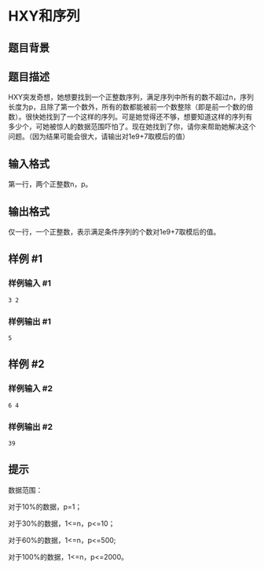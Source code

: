 # HXY和序列

## 题目背景



## 题目描述

HXY突发奇想，她想要找到一个正整数序列，满足序列中所有的数不超过n，序列长度为p，且除了第一个数外，所有的数都能被前一个数整除（即是前一个数的倍数）。很快她找到了一个这样的序列。可是她觉得还不够，想要知道这样的序列有多少个，可她被惊人的数据范围吓怕了。现在她找到了你，请你来帮助她解决这个问题。（因为结果可能会很大，请输出对1e9+7取模后的值）


## 输入格式

第一行，两个正整数n，p。


## 输出格式

仅一行，一个正整数，表示满足条件序列的个数对1e9+7取模后的值。


## 样例 #1

### 样例输入 #1
```
3 2
```

### 样例输出 #1

```
5
```

## 样例 #2

### 样例输入 #2
```
6 4
```

### 样例输出 #2

```
39
```

## 提示

数据范围：

对于10%的数据，p=1；

对于30%的数据，1<=n，p<=10；

对于60%的数据，1<=n，p<=500;

对于100%的数据，1<=n，p<=2000。

